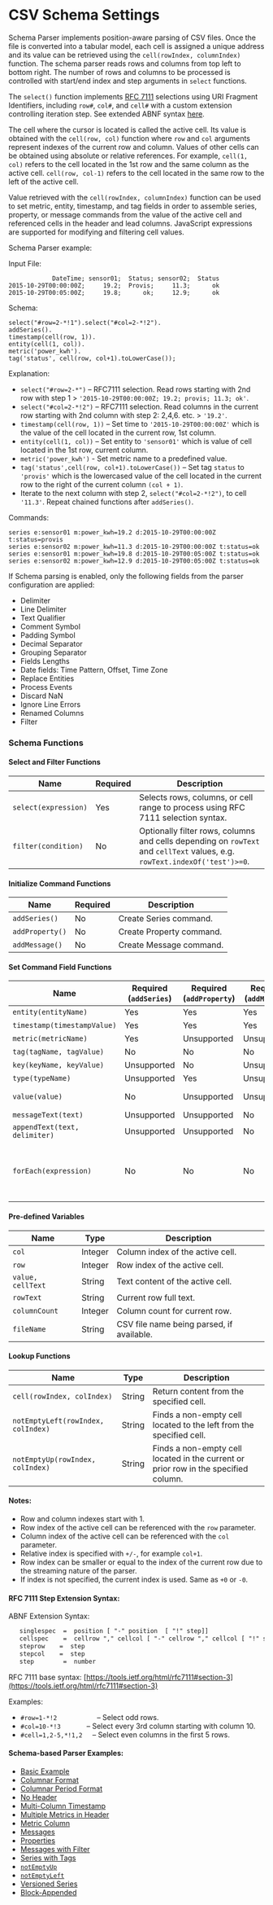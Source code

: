 # CSV Schema Settings

Schema Parser implements position-aware parsing of CSV files. Once the file is converted into a tabular model, each cell is assigned a unique address and its value can be retrieved using the `cell(rowIndex, columnIndex)` function. The schema parser reads rows and columns from top left to bottom right. The number of rows and columns to be processed is controlled with start/end index and step arguments in `select` functions.

The `select()` function implements [RFC 7111](https://tools.ietf.org/html/rfc7111) selections using URI Fragment Identifiers, including `row#`, `col#`, and `cell#` with a custom extension controlling iteration step. See extended ABNF syntax [here](#abnf).

The cell where the cursor is located is called the active cell. Its value is obtained with the `cell(row, col)` function where `row` and `col` arguments represent indexes of the current row and column. Values of other cells can be obtained using absolute or relative references. For example, `cell(1, col)` refers to the cell located in the 1st row and the same column as the active cell. `cell(row, col-1)` refers to the cell located in the same row to the left of the active cell.

Value retrieved with the `cell(rowIndex, columnIndex)` function can be used to set metric, entity, timestamp, and tag fields in order to assemble series, property, or message commands from the value of the active cell and referenced cells in the header and lead columns. JavaScript expressions are supported for modifying and filtering cell values.

Schema Parser example:

Input File:

```ls
            DateTime; sensor01;  Status; sensor02;  Status
2015-10-29T00:00:00Z;     19.2;  Provis;     11.3;      ok
2015-10-29T00:05:00Z;     19.8;      ok;     12.9;      ok
```

Schema:

```
select("#row=2-*!1").select("#col=2-*!2").
addSeries().
timestamp(cell(row, 1)).
entity(cell(1, col)).
metric('power_kwh').
tag('status', cell(row, col+1).toLowerCase());
```

Explanation:

- `select("#row=2-*")` – RFC7111 selection. Read rows starting with 2nd row with step 1 > `'2015-10-29T00:00:00Z; 19.2; provis; 11.3; ok'`.
- `select("#col=2-*!2")` – RFC7111 selection. Read columns in the current row starting with 2nd column with step 2: 2,4,6. etc. > `'19.2'`.
- `timestamp(cell(row, 1))` – Set time to `'2015-10-29T00:00:00Z'` which is the value of the cell located in the current row, 1st column.
- `entity(cell(1, col))` – Set entity to `'sensor01'` which is value of cell located in the 1st row, current column.
- `metric('power_kwh')` - Set metric name to a predefined value.
- `tag('status',cell(row, col+1).toLowerCase())` – Set tag `status` to `'provis'` which is the lowercased value of the cell located in the current row to the right of the current column `(col + 1)`.
- Iterate to the next column with step 2, `select("#col=2-*!2")`, to cell `'11.3'`. Repeat chained functions after `addSeries()`.

Commands:

```ls
series e:sensor01 m:power_kwh=19.2 d:2015-10-29T00:00:00Z t:status=provis
series e:sensor02 m:power_kwh=11.3 d:2015-10-29T00:00:00Z t:status=ok
series e:sensor01 m:power_kwh=19.8 d:2015-10-29T00:05:00Z t:status=ok
series e:sensor02 m:power_kwh=12.9 d:2015-10-29T00:05:00Z t:status=ok
```

If Schema parsing is enabled, only the following fields from the parser configuration are applied:


- Delimiter
- Line Delimiter
- Text Qualifier
- Comment Symbol
- Padding Symbol
- Decimal Separator
- Grouping Separator
- Fields Lengths
- Date fields: Time Pattern, Offset, Time Zone
- Replace Entities
- Process Events
- Discard NaN
- Ignore Line Errors
- Renamed Columns
- Filter

### Schema Functions

#### Select and Filter Functions

| Name | Required | Description | 
| --- | --- | --- | 
|  `select(expression)`  |  Yes  |  Selects rows, columns, or cell range to process using RFC 7111 selection syntax.  | 
|  `filter(condition)`  |  No  |  Optionally filter rows, columns and cells depending on `rowText` and `cellText` values, e.g. `rowText.indexOf('test')>=0`.  | 


#### Initialize Command Functions

| Name | Required | Description | 
| --- | --- | --- | 
|  `addSeries()`  |  No  |  Create Series command.  | 
|  `addProperty()`  |  No  |  Create Property command.  | 
|  `addMessage()`  |  No  |  Create Message command.  | 

#### Set Command Field Functions

| Name | Required (`addSeries`) | Required (`addProperty`) | Required (`addMessage`) | Description | 
| --- | --- | --- | --- | --- | 
|  `entity(entityName)`  |  Yes  |  Yes  |  Yes  |  Set entity name.  | 
|  `timestamp(timestampValue)`  |  Yes  |  Yes  |  Yes  |  Set timestamp.  | 
|  `metric(metricName)`  |  Yes  |  Unsupported  |  Unsupported  |  Set metric name.  | 
|  `tag(tagName, tagValue)`  |  No  |  No  |  No  |  Add tag with defined name and value.  | 
|  `key(keyName, keyValue)`  |  Unsupported  |  No  |  Unsupported  |  Add key with defined name and value.  | 
|  `type(typeName)`  |  Unsupported  |  Yes  |  Unsupported  |  Set property type.  | 
|  `value(value)`  |  No  |  Unsupported  |  Unsupported  |  Overrides series value (default value is current cell content).  | 
|  `messageText(text)`  |  Unsupported  |  Unsupported  |  No  |  Set message text.  | 
|  `appendText(text, delimiter)`  |  Unsupported  |  Unsupported  |  No  |  Append text to current message text.  | 
|  `forEach(expression)`  |  No  |  No  |  No  |  Accepts RFC 7111 #col= selector, iterates over matched cells in the current row and applies chained-after functions to each cell, e.g. `forEach('#col=5!2').tag(cell(row,col), cell(row,col+1));`  | 


#### Pre-defined Variables

| Name | Type | Description | 
| --- | --- | --- | 
|  `col`  |  Integer  |  Column index of the active cell.  | 
|  `row`  |  Integer  |  Row index of the active cell.  | 
|  `value, cellText`  |  String  |  Text content of the active cell.  | 
|  `rowText`  |  String  |  Current row full text.  | 
|  `columnCount`  |  Integer  |  Column count for current row.  | 
|  `fileName`  |  String  |  CSV file name being parsed, if available.  | 


#### Lookup Functions

| Name | Type | Description | 
| --- | --- | --- | 
|  `cell(rowIndex, colIndex)`  |  String  |  Return content from the specified cell.  | 
|  `notEmptyLeft(rowIndex, colIndex)`  |  String  |  Finds a non-empty cell located to the left from the specified cell.  | 
|  `notEmptyUp(rowIndex, colIndex)`  |  String  |  Finds a non-empty cell located in the current or prior row in the specified column.  | 


#### Notes:


- Row and column indexes start with 1.
- Row index of the active cell can be referenced with the `row` parameter.
- Column index of the active cell can be referenced with the `col` parameter.
- Relative index is specified with `+/-`, for example `col+1`.
- Row index can be smaller or equal to the index of the current row due to the streaming nature of the parser.
- If index is not specified, the current index is used. Same as `+0` or `-0`.


#### RFC 7111 Step Extension Syntax:

ABNF Extension Syntax:

```txt
   singlespec  =  position [ "-" position  [ "!" step]]
   cellspec    =  cellrow "," cellcol [ "-" cellrow "," cellcol [ "!" steprow "," stepcol ] ]
   steprow    =  step
   stepcol    =  step
   step        =  number
```

RFC 7111 base syntax: [https://tools.ietf.org/html/rfc7111#section-3](https://tools.ietf.org/html/rfc7111#section-3)

Examples:

- `#row=1-*!2`                    – Select odd rows.
- `#col=10-*!3`             – Select every 3rd column starting with column 10.
- `#cell=1,2-5,*!1,2`     – Select even columns in the first 5 rows.

#### Schema-based Parser Examples:

- [Basic Example](examples/basic.md)
- [Columnar Format](examples/columnar-schema.md)
- [Columnar Period Format](examples/columnar-period-schema.md)
- [No Header](examples/no-header.md)
- [Multi-Column Timestamp](examples/multi-column-timestamp.md)
- [Multiple Metrics in Header](examples/multiple-metrics-in-header.md)
- [Metric Column](examples/metric-column-schema.md)
- [Messages](examples/message-schema.md)
- [Properties](examples/properties.md)
- [Messages with Filter](examples/message-with-filter-schema.md)
- [Series with Tags](examples/series-tags-schema.md)
- [`notEmptyUp`](examples/notemptyup-schema.md)
- [`notEmptyLeft`](examples/not-empty-left-schema.md)
- [Versioned Series](examples/versioned-series-schema.md)
- [Block-Appended](examples/block-appended-schema.md)
